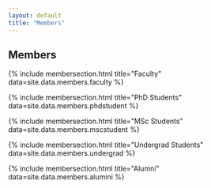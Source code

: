 ```yaml
---
layout: default
title: "Members"
---
```


## Members
<div  class="col-xs-12  col-md-10">
{% include membersection.html title="Faculty" data=site.data.members.faculty %}

{% include membersection.html title="PhD Students" data=site.data.members.phdstudent %}

{% include membersection.html title="MSc Students" data=site.data.members.mscstudent %}

{% include membersection.html title="Undergrad Students" data=site.data.members.undergrad %}

{% include membersection.html title="Alumni" data=site.data.members.alumini %}
</div>